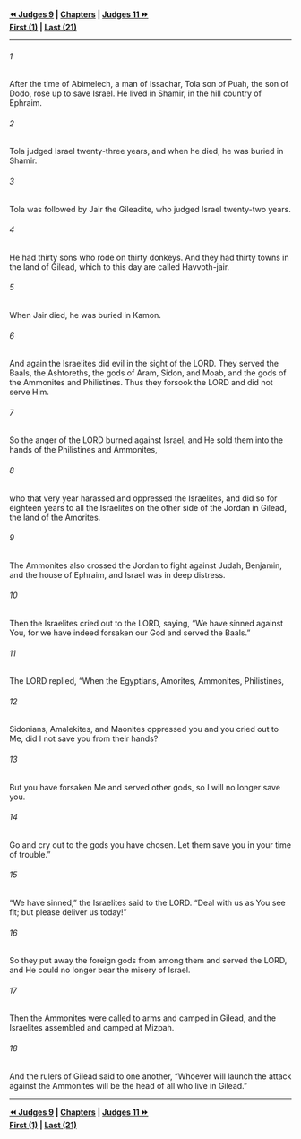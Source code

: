  
**[⏪ Judges 9](./Judges%209.md) | [Chapters](./_index.md) | [Judges 11 ⏩](./Judges%2011.md)**  
**[First (1)](./Judges%201.md) | [Last (21)](./Judges%2021.md)**  
  
---  
  
###### 1  
After the time of Abimelech, a man of Issachar, Tola son of Puah, the son of Dodo, rose up to save Israel. He lived in Shamir, in the hill country of Ephraim.  
  
###### 2  
Tola judged Israel twenty-three years, and when he died, he was buried in Shamir.  
  
###### 3  
Tola was followed by Jair the Gileadite, who judged Israel twenty-two years.  
  
###### 4  
He had thirty sons who rode on thirty donkeys. And they had thirty towns in the land of Gilead, which to this day are called Havvoth-jair.  
  
###### 5  
When Jair died, he was buried in Kamon.  
  
###### 6  
And again the Israelites did evil in the sight of the LORD. They served the Baals, the Ashtoreths, the gods of Aram, Sidon, and Moab, and the gods of the Ammonites and Philistines. Thus they forsook the LORD and did not serve Him.  
  
###### 7  
So the anger of the LORD burned against Israel, and He sold them into the hands of the Philistines and Ammonites,  
  
###### 8  
who that very year harassed and oppressed the Israelites, and did so for eighteen years to all the Israelites on the other side of the Jordan in Gilead, the land of the Amorites.  
  
###### 9  
The Ammonites also crossed the Jordan to fight against Judah, Benjamin, and the house of Ephraim, and Israel was in deep distress.  
  
###### 10  
Then the Israelites cried out to the LORD, saying, “We have sinned against You, for we have indeed forsaken our God and served the Baals.”  
  
###### 11  
The LORD replied, “When the Egyptians, Amorites, Ammonites, Philistines,  
  
###### 12  
Sidonians, Amalekites, and Maonites oppressed you and you cried out to Me, did I not save you from their hands?  
  
###### 13  
But you have forsaken Me and served other gods, so I will no longer save you.  
  
###### 14  
Go and cry out to the gods you have chosen. Let them save you in your time of trouble.”  
  
###### 15  
“We have sinned,” the Israelites said to the LORD. “Deal with us as You see fit; but please deliver us today!”  
  
###### 16  
So they put away the foreign gods from among them and served the LORD, and He could no longer bear the misery of Israel.  
  
###### 17  
Then the Ammonites were called to arms and camped in Gilead, and the Israelites assembled and camped at Mizpah.  
  
###### 18  
And the rulers of Gilead said to one another, “Whoever will launch the attack against the Ammonites will be the head of all who live in Gilead.”  
  
  
---  
  
**[⏪ Judges 9](./Judges%209.md) | [Chapters](./_index.md) | [Judges 11 ⏩](./Judges%2011.md)**  
**[First (1)](./Judges%201.md) | [Last (21)](./Judges%2021.md)**  
  
